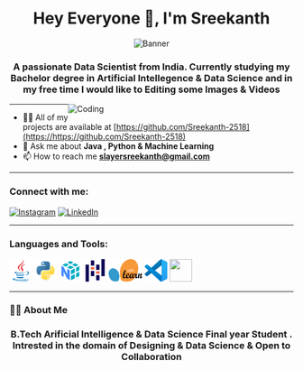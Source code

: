 <h1 align="center">Hey Everyone 👋, I'm Sreekanth</h1>

<div align="center">
  <img src="" alt="Banner">
</div>

<h3 align="center">A passionate Data Scientist from India. Currently studying my Bachelor degree in Artificial Intellegence & Data Science and in my free time I would like to Editing some Images & Videos </h3>


<img align="right" alt="Coding" width="400" src="">

---

- 👨‍💻 All of my projects are available at [https://github.com/Sreekanth-2518](https://https://github.com/Sreekanth-2518)  
- 💬 Ask me about **Java , Python & Machine Learning**  
- 📫 How to reach me **slayersreekanth@gmail.com**

---

<h3 align="left">Connect with me:</h3>
<p align="left">
  <a href="https://www.instagram.com/_.gu_weiyi._/" target="blank"><img align="center" src="https://raw.githubusercontent.com/rahuldkjain/github-profile-readme-generator/master/src/images/icons/Social/instagram.svg" alt="Instagram" height="30" width="40" /></a>
  <a href="https://www.linkedin.com/in/suriya-panneerselvam-14b8322a1/" target="blank"><img align="center" src="https://raw.githubusercontent.com/rahuldkjain/github-profile-readme-generator/master/src/images/icons/Social/linked-in-alt.svg" alt="LinkedIn" height="30" width="40" /></a>
</p>

---

<h3 align="left">Languages and Tools:</h3>
<p align="left">
  <img src="https://raw.githubusercontent.com/devicons/devicon/master/icons/java/java-original.svg" width="40" height="40"/>
  <img src="https://raw.githubusercontent.com/devicons/devicon/master/icons/python/python-original.svg" width="40" height="40"/>
  <img src="https://github.com/Suriya-Panneerselvam/Suriya-Panneerselvam/blob/main/numpy.png" width="40" height="40"/>
  <img src="https://github.com/Suriya-Panneerselvam/Suriya-Panneerselvam/blob/main/pandas.svg" width="40" height="40"/>
  <img src="https://github.com/Suriya-Panneerselvam/Suriya-Panneerselvam/blob/main/Scikit_learn_logo_small.svg.png" width="60" height="40"/>
  <img src="https://github.com/Suriya-Panneerselvam/Suriya-Panneerselvam/blob/main/Visual_Studio_Code.png" width="40" height="40"/>
  <img src="https://www.vectorlogo.zone/logos/git-scm/git-scm-icon.svg" width="40" height="40"/>
</p>

---

### 👨‍💼 About Me
<h3 align="center">B.Tech Arificial Intelligence & Data Science Final year Student . Intrested in the domain of Designing & Data Science  &  Open to Collaboration</h3>
